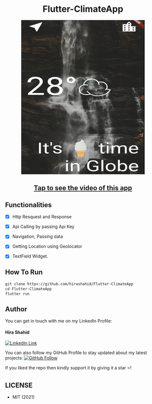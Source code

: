 <h1 align="center">Flutter-ClimateApp</h1>
<a href="#">
  <div align="center" >
    <img src="ss.png" width='400' height = '500'/>
  </div>
</a>

## <h2 align = "center"> [Tap to see the video of this app](https://hirashahid.thecloudsoft.com/flutter-climateapp/)</h2>

## Functionalities
- [x] Http Resquest and Response
- [x] Api Calling by passing Api Key
- [x] Navigation, Passing data
- [x] Getting Location using Geolocator
- [x] TextField Widget.


## How To Run
```
git clone https://github.com/hirashahid/Flutter-ClimateApp
cd Flutter-ClimateApp
flutter run
```

## Author
You can get in touch with me on my LinkedIn Profile:

#### Hira Shahid
[![LinkedIn Link](https://img.shields.io/badge/Connect-thehirashahid-blue.svg?logo=linkedin&longCache=true&style=social&label=Connect
)](https://www.linkedin.com/in/thehirashahid)

You can also follow my GitHub Profile to stay updated about my latest projects: [![GitHub Follow](https://img.shields.io/badge/Connect-hirashahid-blue.svg?logo=Github&longCache=true&style=social&label=Follow)](https://github.com/hirashahid)

If you liked the repo then kindly support it by giving it a star ⭐!

## LICENSE
- MIT (2021)
